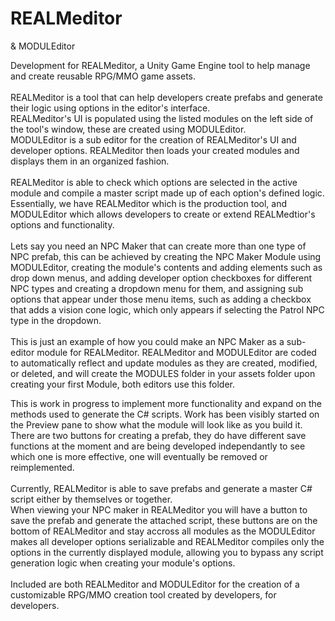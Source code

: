 # REALMeditor<BR>
& MODULEditor<BR>

Development for REALMeditor, a Unity Game Engine tool to help manage and create reusable RPG/MMO game assets.
<BR><BR>
REALMeditor is a tool that can help developers create prefabs and generate their logic using options in the editor's interface.<BR>
REALMeditor's UI is populated using the listed modules on the left side of the tool's window, these are created using MODULEditor.<BR>
MODULEditor is a sub editor for the creation of REALMeditor's UI and developer options. REALMeditor then loads your created modules and displays them in an organized fashion.<BR>
<BR>
REALMeditor is able to check which options are selected in the active module and compile a master script made up of each option's defined logic. <BR>
Essentially, we have REALMeditor which is the production tool, and MODULEditor which allows developers to create or extend REALMedtior's options and functionality.
<BR><BR>
Lets say you need an NPC Maker that can create more than one type of NPC prefab, this can be achieved by creating the NPC Maker Module using MODULEditor, creating the module's contents and adding elements such as drop down menus, and adding developer option checkboxes for different NPC types and creating a dropdown menu for them, and assigning sub options that appear under those menu items, such as adding a checkbox that adds a vision cone logic, which only appears if selecting the Patrol NPC type in the dropdown.<BR>
<BR>
This is just an example of how you could make an NPC Maker as a sub-editor module for REALMeditor. REALMeditor and MODULEditor are coded to automatically reflect and update modules as they are created, modified, or deleted, and will create the MODULES folder in your assets folder upon creating your first Module, both editors use this folder.<BR>

This is work in progress to implement more functionality and expand on the methods used to generate the C# scripts. Work has been visibly started on the Preview pane to show what the module will look like as you build it. There are two buttons for creating a prefab, they do have different save functions at the moment and are being developed independantly to see which one is more effective, one will eventually be removed or reimplemented.<BR><BR>
Currently, REALMeditor is able to save prefabs and generate a master C# script either by themselves or together.<BR>
When viewing your NPC maker in REALMeditor you will have a button to save the prefab and generate the attached script, these buttons are on the bottom of REALMeditor and stay accross all modules as the MODULEditor makes all developer options serializable and REALMeditor compiles only the options in the currently displayed module, allowing you to bypass any script generation logic when creating your module's options.
<BR><BR>
Included are both REALMeditor and MODULEditor for the creation of a customizable RPG/MMO creation tool created by developers, for developers.
